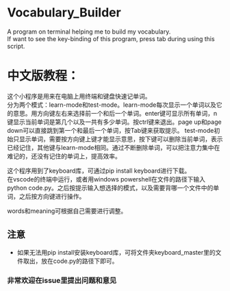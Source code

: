 # Vocabulary_Builder
A program on terminal helping me to build my vocabulary.  
If want to see the key-binding of this program, press tab during using this script.


# 中文版教程：
这个小程序是用来在电脑上用终端和键盘快速记单词。  
分为两个模式：learn-mode和test-mode。learn-mode每次显示一个单词以及它的意思。用方向键左右来选择前一个和后一个单词。enter键可显示所有单词，n键显示当前单词是第几个以及一共有多少单词。按ctrl键来退出。page up和page down可以直接跳到第一个和最后一个单词，按Tab键来获取提示。
test-mode初始只显示单词，需要按方向键上键才能显示意思，按下键可以删除当前单词，表示已经记住，其他键与learn-mode相同。通过不断删除单词，可以把注意力集中在难记的，还没有记住的单词上，提高效率。  

这个程序用到了keyboard库，可通过pip install keyboard进行下载。  
在vscode的终端中运行，或者用windows powershell在文件的路径下输入python code.py。之后按提示输入想选择的模式，以及需要背哪一个文件中的单词，之后按方向键进行操作。

words和meaning可根据自己需要进行调整。

## 注意  
- 如果无法用pip install安装keyboard库，可将文件夹keyboard_master里的文件取出，放在code.py的路径下即可。  

### 非常欢迎在issue里提出问题和意见
